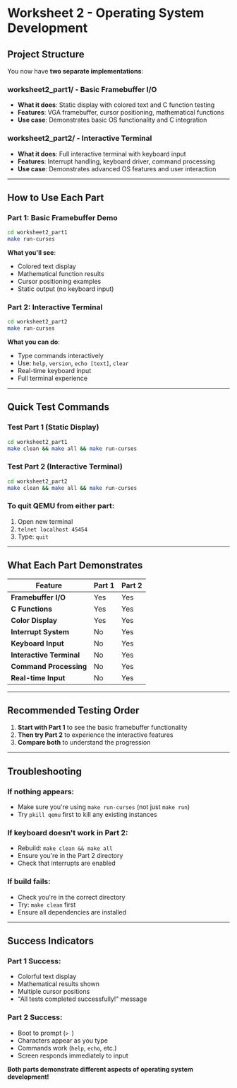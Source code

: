# Worksheet 2 - Operating System Development

## Project Structure

You now have **two separate implementations**:

### **worksheet2_part1/** - Basic Framebuffer I/O
- **What it does**: Static display with colored text and C function testing
- **Features**: VGA framebuffer, cursor positioning, mathematical functions
- **Use case**: Demonstrates basic OS functionality and C integration

### **worksheet2_part2/** - Interactive Terminal
- **What it does**: Full interactive terminal with keyboard input
- **Features**: Interrupt handling, keyboard driver, command processing
- **Use case**: Demonstrates advanced OS features and user interaction

---

## How to Use Each Part

### **Part 1: Basic Framebuffer Demo**
```bash
cd worksheet2_part1
make run-curses
```
**What you'll see**: 
- Colored text display
- Mathematical function results
- Cursor positioning examples
- Static output (no keyboard input)

### **Part 2: Interactive Terminal**
```bash
cd worksheet2_part2  
make run-curses
```
**What you can do**:
- Type commands interactively
- Use: `help`, `version`, `echo [text]`, `clear`
- Real-time keyboard input
- Full terminal experience

---

## Quick Test Commands

### Test Part 1 (Static Display)
```bash
cd worksheet2_part1
make clean && make all && make run-curses
```

### Test Part 2 (Interactive Terminal)  
```bash
cd worksheet2_part2
make clean && make all && make run-curses
```

### To quit QEMU from either part:
1. Open new terminal
2. `telnet localhost 45454`
3. Type: `quit`

---

## What Each Part Demonstrates

| Feature | Part 1 | Part 2 |
|---------|--------|--------|
| **Framebuffer I/O** | Yes | Yes |
| **C Functions** | Yes | Yes |
| **Color Display** | Yes | Yes |
| **Interrupt System** | No | Yes |
| **Keyboard Input** | No | Yes |
| **Interactive Terminal** | No | Yes |
| **Command Processing** | No | Yes |
| **Real-time Input** | No | Yes |

---

## Recommended Testing Order

1. **Start with Part 1** to see the basic framebuffer functionality
2. **Then try Part 2** to experience the interactive features
3. **Compare both** to understand the progression

---

## Troubleshooting

### If nothing appears:
- Make sure you're using `make run-curses` (not just `make run`)
- Try `pkill qemu` first to kill any existing instances

### If keyboard doesn't work in Part 2:
- Rebuild: `make clean && make all`
- Ensure you're in the Part 2 directory
- Check that interrupts are enabled

### If build fails:
- Check you're in the correct directory
- Try: `make clean` first
- Ensure all dependencies are installed

---

## Success Indicators

### Part 1 Success:
- Colorful text display
- Mathematical results shown
- Multiple cursor positions
- "All tests completed successfully!" message

### Part 2 Success:
- Boot to prompt (`> `)
- Characters appear as you type
- Commands work (`help`, `echo`, etc.)
- Screen responds immediately to input

**Both parts demonstrate different aspects of operating system development!**
